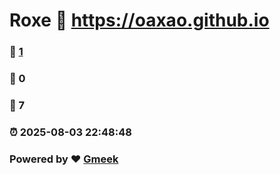 # Roxe :link: https://oaxao.github.io 
### :page_facing_up: [1](https://oaxao.github.io/tag.html) 
### :speech_balloon: 0 
### :hibiscus: 7 
### :alarm_clock: 2025-08-03 22:48:48 
### Powered by :heart: [Gmeek](https://github.com/Meekdai/Gmeek)
